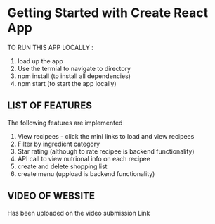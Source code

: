 # Getting Started with Create React App

TO RUN THIS APP LOCALLY :

1. load up the app
2. Use the termial to navigate to directory
3. npm install (to install all dependencies)
4. npm start (to start the app locally)

## LIST OF FEATURES

The following features are implemented

1. View recipees - click the mini links to load and view recipees
2. Filter by ingredient category
3. Star rating (although to rate recipee is backend functionality)
4. API call to view nutrional info on each recipee
5. create and delete shopping list
6. create menu (uppload is backend functionality)

## VIDEO OF WEBSITE

Has been uploaded on the video submission Link
